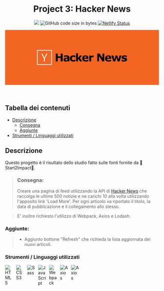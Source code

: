 <div align="center">
  
  # Project 3: Hacker News
  ![](https://img.shields.io/badge/Start2Impact%20Project-Front%20End-brightgreen) 
  ![GitHub code size in bytes](https://img.shields.io/github/languages/code-size/SDVoGo/Project-3-Hacker-News)
  [![Netlify Status](https://api.netlify.com/api/v1/badges/bdb5dfd3-3c8c-4939-afef-835dc0f09836/deploy-status)](https://project-3-hacker-news.netlify.app/)

  <a href="https://project-3-hacker-news.netlify.app/" ><img src="readme-img/title.jpg"></a>
</div>
<br>

## Tabella dei contenuti
- [Descrizione](https://github.com/SDVoGo/Project-3-Hacker-News/edit/main/README.md#descrizione)
   - [Consegna](https://github.com/SDVoGo/Project-3-Hacker-News/edit/main/README.md#consegna)
   - [Aggiunte](https://github.com/SDVoGo/Project-3-Hacker-News/edit/main/README.md#aggiunte)
- [Strumenti / Linguaggi utilizzati](https://github.com/SDVoGo/Project-3-Hacker-News/new/main?readme=1#strumenti--linguaggi-utilizzati)

## Descrizione
Questo progetto è il risultato dello studio fatto sulle fonti fornite da 🚀Start2Impact🚀.

> ### Consegna: 
> Creare una pagina di feed utilizzando la API di [Hacker News](https://github.com/HackerNews/API) che raccolga le ultime 500 notizie e ne carichi 10 alla volta utilizzando
> l'apposito link 'Load More'. Per ogni articolo va riportato il titolo, la data di pubblicazione e il collegamento allo stesso.

> E' inoltre richiesto l'utilizzo di Webpack, Axios e Lodash.

### Aggiunte:
> - Aggiunto bottone "Refresh" che richieda la lista aggiornata dei nuovi articoli.

### Strumenti / Linguaggi utilizzati

<img align="left" alt="HTML5" width="26px" src="https://cdn.jsdelivr.net/gh/devicons/devicon/icons/html5/html5-original.svg" style="padding-right:10px;"/>
<img align="left" alt="CSS3" width="26px" src="https://cdn.jsdelivr.net/gh/devicons/devicon/icons/css3/css3-original.svg" style="padding-right:10px;"/>
<img align="left" alt="Sass" width="26px" src="https://cdn.jsdelivr.net/gh/devicons/devicon/icons/sass/sass-original.svg" style="padding-right:10px;"/>
<img align="left" alt="JavaScript" width="26px" src="https://cdn.jsdelivr.net/gh/devicons/devicon/icons/javascript/javascript-original.svg" style="padding-right:10px;"/>
<img align="left" alt="Webpack" width="26px" src="https://cdn.jsdelivr.net/gh/devicons/devicon/icons/webpack/webpack-original.svg" style="padding-right:10px;"/>
<img align="left" alt="Axios" width="26px" src="https://axios-http.com/assets/logo.svg" style="padding-right:10px;"/>
<img align="left" alt="Axios" width="26px" src="https://lodash.com/assets/img/lodash.svg" style="padding-right:10px;"/>
